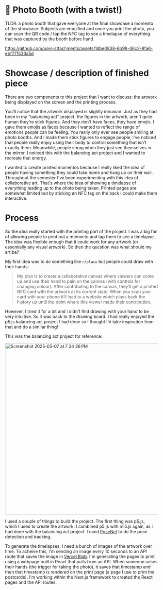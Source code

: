 # 📸 Photo Booth (with a twist!)

TLDR: a photo booth that gave everyone at the final showcase a momento of the showcase. Subjects are emojified and once you print the photo, you can scan the QR code / tap the NFC tag to see a timelapse of everything that was captured by the booth before hand.

https://github.com/user-attachments/assets/1dbe0838-6b98-46c2-8fa6-ebf771533a5d

# Showcase / description of finished piece

There are two components to this project that I want to discuss: the artwork being displayed on the screen and the printing process.

You'll notice that the artwork displayed is slightly inhuman. Just as they had been in my "balancing act" project, the figures in the artwork, aren't quite human they're stick figures. And they don't have faces, they have emojis. I gave them emojis as faces because I wanted to reflect the range of emotions people can be feeling. You really only ever see people smiling at photo booths. And I made them stick figures to engage people, I've noticed that people really enjoy using their body to control something that isn't exactly them. Meanwhile, people shrug when they just see themselves in the mirror. I noticed this with the balancing act project and I wanted to recreate that energy.

I wanted to create printed momentos because I really liked the idea of people having something they could take home and hang up on their wall. Throughout the semester I've been experimenting with this idea of collaborative art. That's where the idea of showing a timelapse of everything leading up to the photo being taken. Printed pages are somewhat limited but by sticking an NFC tag on the back I could make them interactive.

# Process

So the idea really started with the printing part of the project. I was a big fan of allowing people to print out a memonto and tap them to see a timelapse. The idea was flexible enough that it could work for any artwork (or essentially any visual artwork). So then the question was what should my art be?

My first idea was to do something like `r/place` but people could draw with their hands:

> My plan is to create a collaborative canvas where viewers can come up and use their hand to pain on the canvas (with controls for changing colour). After contributing to the canvas, they’ll get a printed NFC card with the artwork at its current state. When you scan your card with your phone it’ll lead to a website which plays back the history up until the point where this viewer made their contribution.

However, I tried it for a bit and I didn't find drawing with your hand to be very intuitive. So it was back to the drawing board. I had really enjoyed the p5.js balancing act project I had done so I thought I'd take inspiration from that and do a similar thing!

This was the balancing act project for reference:

<img width="564" alt="Screenshot 2025-05-07 at 7 24 26 PM" src="https://github.com/user-attachments/assets/e423f5cd-593a-4bec-9b9e-4f449f0c4eb3" />

I used a couple of things to build the project. The first thing was p5.js, which I used to create the artwork. I combined p5.js with ml5.js again, as I had done with the balancing act project. I used [PoseNet](https://blog.tensorflow.org/2018/05/real-time-human-pose-estimation-in.html) to do the pose detection and tracking.

To generate the timelapses, I need a bunch of images of the artwork over time. To acheive this, I'm sending an image every 10 seconds to an API route that saves the image in [Vercel Blob](https://vercel.com/docs/vercel-blob). I'm generating the pages to print using a webpage built in React that pulls from an API. When someone raises their hands (the trigger for taking the photo), it saves that timestamp and then that timestamp is rendered on the print page (a page I use to print the postcards). I'm working within the Next.js framework to created the React pages and the API routes.
